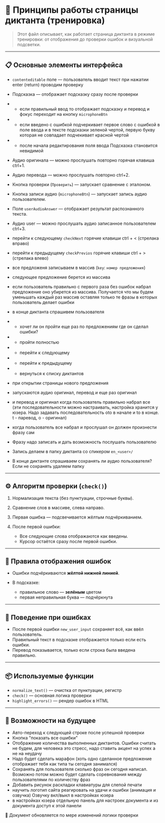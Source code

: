 # 🧠 Принципы работы страницы диктанта (тренировка)

> Этот файл описывает, как работает страница диктанта в режиме тренировки: от отображения до проверки ошибок и визуальной подсветки.

---

## 📋 Основные элементы интерфейса

* `contenteditable` поле — пользователь вводит текст при нажатии enter (return) проводим проверку
* Подсказка — отображает подсказку сразу после проверки
* * если правильный ввод то отображает подсказку и перевод и фокус переходит на кнопку `microphoneBtn`
* * если введено с ошибкой подчеркивает первое слово с ошибкой в поле ввода и в тексте подсказки зеленой чертой, первую букву которая не совпадает подчекивает красной чертой 
* * после начала редактирования поля ввода Подсказка становится невидимой
* Аудио оригинала — можно прослушать повторно горячая клавиша  ctrl+1.
* Аудио перевода — можно прослушать повторно ctrl+2.
* Кнопка проверки (`Проверить`) — запускает сравнение с эталоном.
* Кнопка записи аудио (`microphoneBtn`) — запускает запись аудио пользователем.
* Поле `userAudioAnswer` — отображает результат распознанного текста.
* Аудио user — можно прослушать аудио записанное пользователем ctrl+3.
* перейти к следующему `checkNext` горячие клавиши ctrl + < (стрелака вправо)
* перейти к предыдущему `checkPrevios` горячие клавиши ctrl + > (стрелака влево)


* все предложеня записываем в массив (`key`: `номер предложения`)
* следующее предложение берется из массива
* если пользователь правильно с первого раза без ошибок набрал предложение оно убирется из массива. Получается что мы будем уменьшать каждый раз массив оставляя только те фразы в которых пользователь делает ошибки
* в конце диктанта спрашивем пользователя
* *  хочет ли он пройти еще раз по предложениям где он сделал ошибки? 
* * пройти полностью
* * перейти к следующему 
* * перейти к предыдущему 
* * вернуться к списку диктантов

* при открытии страницы нового предложения
* запускаются аудио оригинал, перевод и еще раз оригинал
* и перевод и оригинал когда пользователь правильно набрал все
(эти последовательности можно настраивать, настройка хранится у юзера. Надо задавать последовательность oto в начале и to в конце. t - паревод, o - оригинал)
* когда пользователь все набрал и прослушал он должен произнести фразу сам
* Фразу надо записать и дать возможность послушать пользователю
* Запись делаем в папку диктанта со спикером `en_<user>/`
* В конце диктанте спрашиваем сохранять ли аудио пользователя? Если не сохранять удаляем папку

---

## ⚙️ Алгоритм проверки (`check()`)

1. Нормализация текста (без пунктуации, строчные буквы).
2. Сравнение слов в массиве, слева направо.
3. Первая ошибка — подсвечивается жёлтым подчёркиванием.
4. После первой ошибки:

   * Все следующие слова отображаются как введены.
   * Курсор остаётся сразу после первой ошибки.

---

## 🎨 Правила отображения ошибок

* Ошибки подчёркиваются **жёлтой нижней линией**.
* В подсказке:

  * правильное слово — **зелёным** цветом
  * первая неправильная буква — подчёркнута

---

## 📌 Поведение при ошибках

* После первой ошибки `new_user_input` сохраняет всё, как ввёл пользователь.
* Правильный текст в подсказке отображается только если есть ошибки.
* Перевод показывается, только если строка была введена правильно.

---

## 📦 Используемые функции

* `normalize_text()` — очистка от пунктуации, регистр
* `check()` — основная логика проверки
* `highlight_errors()` — рендер ошибок в HTML

---

## 🧪 Возможности на будущее

* Авто-переход к следующей строке после успешной проверки
* Кнопка "показать все ошибки"
* Отображение количества выполненных диктантов. Ошибки считать не будем, для человека это стресс, надо ставить акцент на успех а не на неудачу
* Надо будет сделать марафон (хоть одно сделанное предложение отображает тебя как типа ты сегодня занимался)
* Сохранять для пользователя сколько фраз он сегодня написал. Возможно потом можно будет сделать соревнования между пользователями по количеству фраз
* Добавить рисунок раскладки клавиатуры для слепой печати
* научить логотип сайта реагировать на удачи и ошибки (анимация и озвучка) Озвучку вкл/выкл в настройках юзера
* в настройках юзера отдельную панель для настроек документа и из документа доступ к этой панели

📍 Документ обновляется по мере изменений логики проверки
